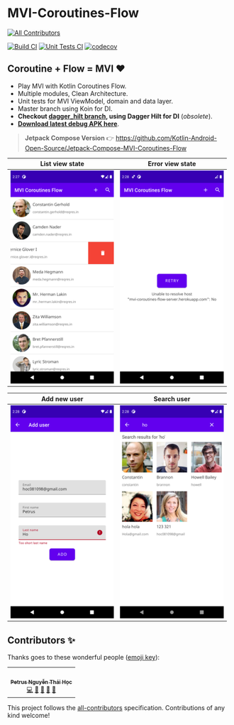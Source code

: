 # MVI-Coroutines-Flow
<!-- ALL-CONTRIBUTORS-BADGE:START - Do not remove or modify this section -->
[![All Contributors](https://img.shields.io/badge/all_contributors-1-orange.svg?style=flat-square)](#contributors-)
<!-- ALL-CONTRIBUTORS-BADGE:END -->

[![Build CI](https://github.com/Kotlin-Android-Open-Source/MVI-Coroutines-Flow/actions/workflows/build.yml/badge.svg)](https://github.com/Kotlin-Android-Open-Source/MVI-Coroutines-Flow/actions/workflows/build.yml)
[![Unit Tests CI](https://github.com/Kotlin-Android-Open-Source/MVI-Coroutines-Flow/actions/workflows/unit-test.yml/badge.svg)](https://github.com/Kotlin-Android-Open-Source/MVI-Coroutines-Flow/actions/workflows/unit-test.yml)
[![codecov](https://codecov.io/gh/Kotlin-Android-Open-Source/MVI-Coroutines-Flow/branch/master/graph/badge.svg?token=QBV7IE7RU6)](https://codecov.io/gh/Kotlin-Android-Open-Source/MVI-Coroutines-Flow)

## Coroutine + Flow = MVI :heart:
*   Play MVI with Kotlin Coroutines Flow.
*   Multiple modules, Clean Architecture.
*   Unit tests for MVI ViewModel, domain and data layer.
*   Master branch using Koin for DI.
*   **Checkout [dagger_hilt branch](https://github.com/Kotlin-Android-Open-Source/MVI-Coroutines-Flow/tree/dagger_hilt), using Dagger Hilt for DI** (_obsolete_).
*   **[Download latest debug APK here](https://nightly.link/Kotlin-Android-Open-Source/MVI-Coroutines-Flow/workflows/build/master/app-debug.zip)**.

> **Jetpack Compose Version** 👉 https://github.com/Kotlin-Android-Open-Source/Jetpack-Compose-MVI-Coroutines-Flow

| List view state | Error view state |
| --------------- | ---------------- |
| <img src="Screenshot_01.png" height="480" /> | <img src="Screenshot_02.png" height="480"> |

| Add new user | Search user  |
| ------------ | ------------ |
| <img src="Screenshot_03.png" height="480"> | <img src="Screenshot_04.png" height="480"> |

<!-- Pixel 3 XL API 30 -->

## Contributors ✨

Thanks goes to these wonderful people ([emoji key](https://allcontributors.org/docs/en/emoji-key)):

<!-- ALL-CONTRIBUTORS-LIST:START - Do not remove or modify this section -->
<!-- prettier-ignore-start -->
<!-- markdownlint-disable -->
<table>
  <tr>
    <td align="center"><a href="https://www.linkedin.com/in/hoc081098/"><img src="https://avatars.githubusercontent.com/u/36917223?v=4?s=100" width="100px;" alt=""/><br /><sub><b>Petrus Nguyễn Thái Học</b></sub></a><br /><a href="https://github.com/Kotlin-Android-Open-Source/MVI-Coroutines-Flow/commits?author=hoc081098" title="Code">💻</a> <a href="#maintenance-hoc081098" title="Maintenance">🚧</a> <a href="#ideas-hoc081098" title="Ideas, Planning, & Feedback">🤔</a> <a href="#design-hoc081098" title="Design">🎨</a> <a href="https://github.com/Kotlin-Android-Open-Source/MVI-Coroutines-Flow/issues?q=author%3Ahoc081098" title="Bug reports">🐛</a></td>
  </tr>
</table>

<!-- markdownlint-restore -->
<!-- prettier-ignore-end -->

<!-- ALL-CONTRIBUTORS-LIST:END -->

This project follows the [all-contributors](https://github.com/all-contributors/all-contributors) specification. Contributions of any kind welcome!
